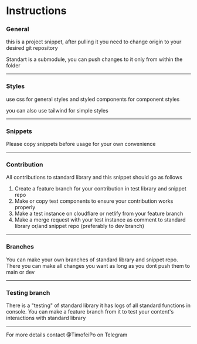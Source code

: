 <h1>Instructions</h1>

<h3>General</h2>

this is a project snippet, after pulling it you need to change origin to your desired git repository

Standart is a submodule, you can push changes to it only from within the folder

----
<h3>Styles</h2>

use css for general styles and styled components for component styles

you can also use tailwind for simple styles

----
<h3>Snippets</h3>

Please copy snippets before usage for your own convenience

----
<h3>Contribution</h3>

All contributions to standard library and this snippet should go as follows

1. Create a feature branch for your contribution in test library and snippet repo
2. Make or copy test components to ensure your contribution works properly
3. Make a test instance on cloudflare or netlify from your feature branch
4. Make a merge request with your test instance as comment to standard library or/and snippet repo (preferably to dev branch)

----
<h3>Branches</h3>
You can make your own branches of standard library and snippet repo. There you can make all changes you want as long as you dont push them to main or dev

----
<h3>Testing branch</h3>

There is a "testing" of standard library it has logs of all standard functions in console.
You can make a feature branch from it to test your content's interactions with standard library

----

For more details contact @TimofeiPo on Telegram
